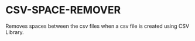 # CSV-SPACE-REMOVER
Removes spaces between the csv files when a csv file is created using CSV Library.
